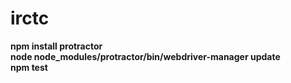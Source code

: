 # irctc
<B>npm install protractor</B></BR>
<B>node node_modules/protractor/bin/webdriver-manager update</B></BR>
<B>npm test</B></BR>
